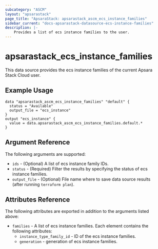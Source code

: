 ```yaml
---
subcategory: "ASCM"
layout: "apsarastack"
page_title: "ApsaraStack: apsarastack_ascm_ecs_instance_families"
sidebar_current: "docs-apsarastack-datasource-ecs-instance-families"
description: |-
    Provides a list of ecs instance families to the user.
---
```


# apsarastack\_ecs_instance_families

This data source provides the ecs instance families of the current Apsara Stack Cloud user.

## Example Usage

```
data "apsarastack_ascm_ecs_instance_families" "default" {
  status = "Available"
  output_file = "ecs_instance"
}
output "ecs_instance" {
  value = data.apsarastack_ascm_ecs_instance_families.default.*
}
```

## Argument Reference

The following arguments are supported:

* `ids` - (Optional) A list of ecs instance family IDs.
* `status` - (Required) Filter the results by specifying the status of ecs instance families.
* `output_file` - (Optional) File name where to save data source results (after running `terraform plan`).

## Attributes Reference

The following attributes are exported in addition to the arguments listed above:

* `families` - A list of ecs instance families. Each element contains the following attributes:
    * `instance_type_family_id` - ID of the ecs instance families.
    * `generation` - generation of ecs instance families.
